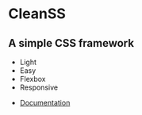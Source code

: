 # CleanSS

## A simple CSS framework

- Light
- Easy
- Flexbox
- Responsive


* [Documentation](https://samuelramox.github.io/cleanss/)

